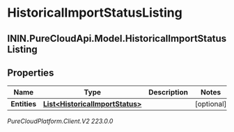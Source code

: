 # HistoricalImportStatusListing

## ININ.PureCloudApi.Model.HistoricalImportStatusListing

## Properties

|Name | Type | Description | Notes|
|------------ | ------------- | ------------- | -------------|
| **Entities** | [**List&lt;HistoricalImportStatus&gt;**](HistoricalImportStatus) |  | [optional] |



_PureCloudPlatform.Client.V2 223.0.0_
